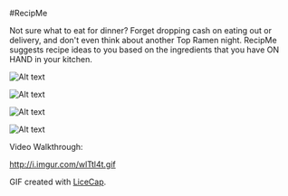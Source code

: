 #RecipMe

Not sure what to eat for dinner? Forget dropping cash on eating out or delivery, and don't even think about another Top Ramen night. RecipMe suggests recipe ideas to you based on the ingredients that you have ON HAND in your kitchen.

![Alt text](http://i.imgur.com/A1H8c0Y.png "Optional title")

![Alt text](http://i.imgur.com/9zoV73Y.png "Optional title")

![Alt text](http://i.imgur.com/LMP1h2X.png "Optional title")

![Alt text](http://i.imgur.com/G9Fwd02.png "Optional title")

Video Walkthrough:

http://i.imgur.com/wlTtl4t.gif

GIF created with [LiceCap](http://www.cockos.com/licecap/).
